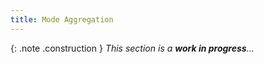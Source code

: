 ```yaml
---
title: Mode Aggregation
---
```


{: .note .construction }
_This section is a **work in progress**..._

<div style="min-height: 800px"></div>
